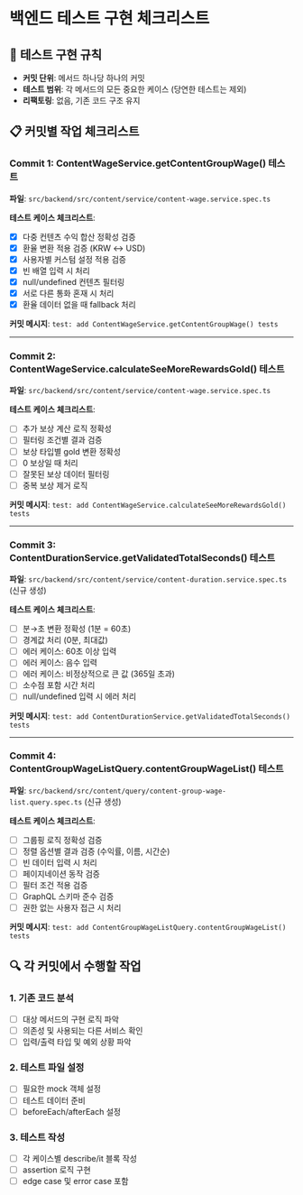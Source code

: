 # 백엔드 테스트 구현 체크리스트

## 🎯 테스트 구현 규칙

- **커밋 단위**: 메서드 하나당 하나의 커밋
- **테스트 범위**: 각 메서드의 모든 중요한 케이스 (당연한 테스트는 제외)
- **리팩토링**: 없음, 기존 코드 구조 유지

## 📋 커밋별 작업 체크리스트

### Commit 1: ContentWageService.getContentGroupWage() 테스트

**파일**: `src/backend/src/content/service/content-wage.service.spec.ts`

**테스트 케이스 체크리스트**:

- [x] 다중 컨텐츠 수익 합산 정확성 검증
- [x] 환율 변환 적용 검증 (KRW ↔ USD)
- [x] 사용자별 커스텀 설정 적용 검증
- [x] 빈 배열 입력 시 처리
- [x] null/undefined 컨텐츠 필터링
- [x] 서로 다른 통화 혼재 시 처리
- [x] 환율 데이터 없을 때 fallback 처리

**커밋 메시지**: `test: add ContentWageService.getContentGroupWage() tests`

---

### Commit 2: ContentWageService.calculateSeeMoreRewardsGold() 테스트

**파일**: `src/backend/src/content/service/content-wage.service.spec.ts`

**테스트 케이스 체크리스트**:

- [ ] 추가 보상 계산 로직 정확성
- [ ] 필터링 조건별 결과 검증
- [ ] 보상 타입별 gold 변환 정확성
- [ ] 0 보상일 때 처리
- [ ] 잘못된 보상 데이터 필터링
- [ ] 중복 보상 제거 로직

**커밋 메시지**: `test: add ContentWageService.calculateSeeMoreRewardsGold() tests`

---

### Commit 3: ContentDurationService.getValidatedTotalSeconds() 테스트

**파일**: `src/backend/src/content/service/content-duration.service.spec.ts` (신규 생성)

**테스트 케이스 체크리스트**:

- [ ] 분→초 변환 정확성 (1분 = 60초)
- [ ] 경계값 처리 (0분, 최대값)
- [ ] 에러 케이스: 60초 이상 입력
- [ ] 에러 케이스: 음수 입력
- [ ] 에러 케이스: 비정상적으로 큰 값 (365일 초과)
- [ ] 소수점 포함 시간 처리
- [ ] null/undefined 입력 시 에러 처리

**커밋 메시지**: `test: add ContentDurationService.getValidatedTotalSeconds() tests`

---

### Commit 4: ContentGroupWageListQuery.contentGroupWageList() 테스트

**파일**: `src/backend/src/content/query/content-group-wage-list.query.spec.ts` (신규 생성)

**테스트 케이스 체크리스트**:

- [ ] 그룹핑 로직 정확성 검증
- [ ] 정렬 옵션별 결과 검증 (수익률, 이름, 시간순)
- [ ] 빈 데이터 입력 시 처리
- [ ] 페이지네이션 동작 검증
- [ ] 필터 조건 적용 검증
- [ ] GraphQL 스키마 준수 검증
- [ ] 권한 없는 사용자 접근 시 처리

**커밋 메시지**: `test: add ContentGroupWageListQuery.contentGroupWageList() tests`

## 🔍 각 커밋에서 수행할 작업

### 1. 기존 코드 분석

- [ ] 대상 메서드의 구현 로직 파악
- [ ] 의존성 및 사용되는 다른 서비스 확인
- [ ] 입력/출력 타입 및 예외 상황 파악

### 2. 테스트 파일 설정

- [ ] 필요한 mock 객체 설정
- [ ] 테스트 데이터 준비
- [ ] beforeEach/afterEach 설정

### 3. 테스트 작성

- [ ] 각 케이스별 describe/it 블록 작성
- [ ] assertion 로직 구현
- [ ] edge case 및 error case 포함
